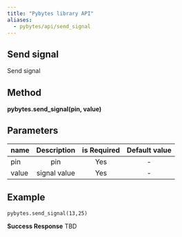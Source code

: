 ```yaml
---
title: "Pybytes library API"
aliases:
  - pybytes/api/send_signal
---
```


**Send signal**
----
  Send signal

**Method**
----
**pybytes.send_signal(pin, value)**

**Parameters**
----
| name  | Description   | is Required    | Default value
| ------------- |:-------------:|:-------------:|:-------------:|
| pin   | pin  | Yes   | - |
| value   | signal value  | Yes   | - |

**Example**
----
`pybytes.send_signal(13,25)`

**Success Response**
TBD
